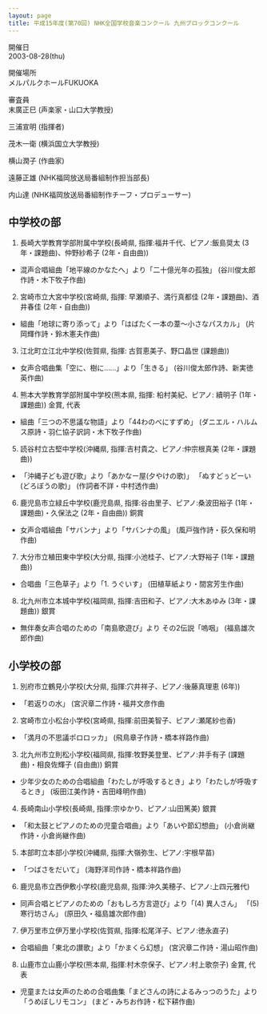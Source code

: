 ```yaml
---
layout: page
title: 平成15年度(第70回) NHK全国学校音楽コンクール 九州ブロックコンクール
---
```

開催日  
2003-08-28(thu)

開催場所  
メルパルクホールFUKUOKA

審査員  
末廣正巳 (声楽家・山口大学教授)

三浦宣明 (指揮者)

茂木一衛 (横浜国立大学教授)

横山潤子 (作曲家)

遠藤正雄 (NHK福岡放送局番組制作担当部長)

内山達 (NHK福岡放送局番組制作チーフ・プロデューサー)

中学校の部
----------

1. <span class="choir-name">長崎大学教育学部附属中学校</span>(長崎県, 指揮:福井千代、ピアノ:飯島奨太 (3年・課題曲)、仲野紗希子 (2年・自由曲))
-   混声合唱組曲「地平線のかなたへ」より「二十億光年の孤独」 (谷川俊太郎作詩・木下牧子作曲)

2. <span class="choir-name">宮崎市立大宮中学校</span>(宮崎県, 指揮: 早瀬順子、満行真都佳 (2年・課題曲)、酒井春佳 (2年・自由曲))
-   組曲「地球に寄り添って」より「はばたく一本の葦〜小さなパスカル」 (片岡輝作詩・鈴木憲夫作曲)

3. <span class="choir-name">江北町立江北中学校</span>(佐賀県, 指揮: 古賀恵美子、野口晶世 (課題曲))
-   女声合唱曲集「空に、樹に……」より「生きる」 (谷川俊太郎作詩、新実徳英作曲)

4. <span class="choir-name">熊本大学教育学部附属中学校</span>(熊本県, 指揮: 柗村美紀、ピアノ: 續明子 (1年・課題曲))
金賞, 代表

-   組曲「三つの不思議な物語」より「44わのべにすずめ」 (ダニエル・ハルムス原詩・羽仁協子訳詞・木下牧子作曲)

5. <span class="choir-name">読谷村立古堅中学校</span>(沖縄県, 指揮:吉村貴之、ピアノ:仲宗根真美 (2年・課題曲))
-   「沖縄子ども遊び歌」より「あかなー屋(夕やけの歌)」 「ぬすどぅどーい(どろぼうの歌)」 (作詞者不詳・中村透作曲)

6. <span class="choir-name">鹿児島市立緑丘中学校</span>(鹿児島県, 指揮:谷由里子、ピアノ:桑波田裕子 (1年・課題曲)・久保法之 (2年・自由曲))
銅賞

-   女声合唱組曲「サバンナ」より「サバンナの風」 (風戸強作詩・荻久保和明作曲)

7. <span class="choir-name">大分市立稙田東中学校</span>(大分県, 指揮:小池桂子、ピアノ:大野裕子 (1年・課題曲))
-   合唱曲「三色草子」より「1. うぐいす」 (田植草紙より・間宮芳生作曲)

8. <span class="choir-name">北九州市立本城中学校</span>(福岡県, 指揮:吉田和子、ピアノ:大木あゆみ (3年・課題曲))
銀賞

-   無伴奏女声合唱のための「南島歌遊び」より その2伝説「嗚咽」 (福島雄次郎作曲)

小学校の部
----------

1. <span class="choir-name">別府市立鶴見小学校</span>(大分県, 指揮:穴井祥子、ピアノ:後藤真理恵 (6年))
-   「若返りの水」 (宮沢章二作詩・福井文彦作曲

2. <span class="choir-name">宮崎市立小松台小学校</span>(宮崎県, 指揮:前田美智子、ピアノ:瀬尾紗也香)
-   「満月の不思議ポロロッカ」 (飛鳥章子作詩・橋本祥路作曲)

3. <span class="choir-name">北九州市立則松小学校</span>(福岡県, 指揮:牧野美登里、ピアノ:井手有子 (課題曲)・相良佐輝子 (自由曲))
銅賞

-   少年少女のための合唱組曲「わたしが呼吸するとき」より「わたしが呼吸するとき」 (坂田江美作詩・吉田峰明作曲)

4. <span class="choir-name">長崎南山小学校</span>(長崎県, 指揮:宗ゆかり、ピアノ:山田篤美)
銀賞

-   「和太鼓とピアノのための児童合唱曲」より「あいや節幻想曲」 (小倉尚継作詩・小倉尚継作曲)

5. <span class="choir-name">本部町立本部小学校</span>(沖縄県, 指揮:大嶺弥生、ピアノ:宇根早苗)
-   「つばさをだいて」 (海野洋司作詩・橋本祥路作曲)

6. <span class="choir-name">鹿児島市立西伊敷小学校</span>(鹿児島県, 指揮:沖久美穂子、ピアノ:上四元雅代)
-   同声合唱とピアノのための「おもしろ方言遊び」より「(4) 異人さん」 「(5) 寒行坊さん」 (原田久・福島雄次郎作曲)

7. <span class="choir-name">伊万里市立伊万里小学校</span>(佐賀県, 指揮:松尾洋子、ピアノ:徳永直子)
-   合唱組曲「東北の讃歌」より「かまくら幻想」 (宮沢章二作詩・湯山昭作曲)

8. <span class="choir-name">山鹿市立山鹿小学校</span>(熊本県, 指揮:村木奈保子、ピアノ:村上歌奈子)
金賞, 代表

-   児童または女声のための合唱曲集「まどさんの詩によるみっつのうた」より「うめぼしリモコン」 (まど・みちお作詩・松下耕作曲)
